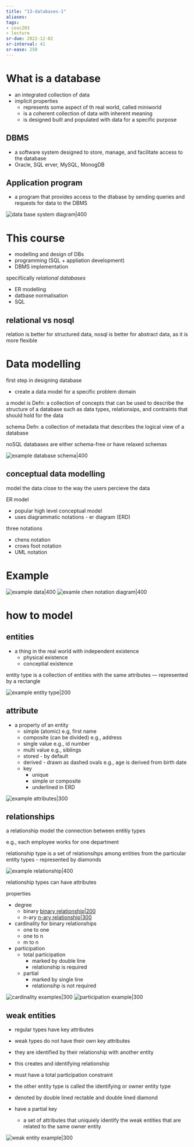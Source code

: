 ```yaml
---
title: "13-databases-1"
aliases: 
tags: 
- cosc203
- lecture
sr-due: 2022-12-02
sr-interval: 41
sr-ease: 250
---
```


# What is a database
- an integrated collection of data
- implicit properties
	- represents some aspect of th real world, called miniworld
	- is a coherent collection of data with inherent meaning
	- is designed built and populated with data for a specific purpose

## DBMS
- a software system designed to store, manage, and facilitate access to the database
- Oracle, SQL erver, MySQL, MonogDB

## Application program
- a program that provides access to the dtabase by sending queries and requests for data to the DBMS

![data base system diagram|400](https://i.imgur.com/3xzWCw6.png)

# This course
- modelling and design of DBs 
- programming  (SQL + appliation development)
- DBMS implementation

specifiically *relational databases*
- ER modelling
- datbase normalisation
- SQL

## relational vs nosql
relation is better for structured data, nosql is better for abstract data, as it is more flexible

# Data modelling
first step in designing database
- create a data model for a specific problem domain

a model is Defn: a collection of concepts that can be used to describe the structure of a database such as data types, relationsips, and contraints that should hold for the data

schema Defn: a collection of metadata that describes the logical view of a database

noSQL databases are either schema-free or have relaxed schemas

![example database schema|400](https://i.imgur.com/09ATkHZ.png)

## conceptual data modelling
model the data close to the way the users percieve the data

ER model
- popular high level conceptual model
- uses diagrammatic notations - er diagram (ERD)

three notations
- chens notation
- crows foot notation
- UML notation

# Example
![example data|400](https://i.imgur.com/t3fjN78.png)
![examle chen notation diagram|400](https://i.imgur.com/5a2TCXm.png)


# how to model
## entities
- a thing in the real world with independent existence
	- physical existence
	- conceptial existence

entity type is a collection of entities with the same attributes — represented by a rectangle

![example entity type|200](https://i.imgur.com/70VJhDg.png)

## attribute
- a property of an entity
	- simple (atomic) e.g, first name
	- composite (can be divided) e.g., address
	- single value e.g., id number
	- multi value e.g., siblings
	- stored - by default
	- derived - drawn as dashed ovals e.g., age is derived from birth date
	- key
		- unique
		- simple or composite
		- underlined in ERD

![example attributes|300](https://i.imgur.com/D50Uxad.png)

## relationships
a relationship model the connection between entitiy types

e.g., each employee works for one department

relationship type is a set of relationsihps among entities from the particular entity types
	- represented by diamonds

![example relationship|400](https://i.imgur.com/5ZmJerl.png)


relationship types can have attributes

 properties
 - degree
	 - binary [binary relationship|200](https://i.imgur.com/QDpdMo7.png)
	 - n-ary [n-ary relationship|300](https://i.imgur.com/7oIJP5j.png)
- cardinality for binary relationships
	- one to one
	- one to n
	- m to n
- participation
	- total participation
		- marked by double line
		- relationship is required
	- partial
		- marked by single line
		- relationsihp is not required

![cardinality examples|300](https://i.imgur.com/DmHQaVc.png)
![participation example|300](https://i.imgur.com/hH0v4bR.png)

## weak entities
- regular types have key attributes

- weak types do not have their own key attributes
- they are identified by their relationship with another entity
- this creates and identifying relationship
- must have a total participation constraint
- the other entity type is called the identifying or owner entity type
- denoted by double lined rectable and double lined diamond
- have a partial key
	- a set of attributes that uniquiely identify the weak entities that are related to the same owner entity

![weak entity example|300](https://i.imgur.com/4JMDcN7.png)


